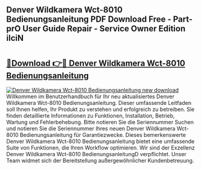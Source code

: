 ## Denver Wildkamera Wct-8010 Bedienungsanleitung PDF Download Free - Part-prO User Guide Repair - Service Owner Edition ilciN

# <h2><a href="http://df4mnpk.blite.top/?on=Denver+Wildkamera+Wct-8010+Bedienungsanleitung">🔗Download 👉🔴 Denver Wildkamera Wct-8010 Bedienungsanleitung</a></h2>

[![Denver Wildkamera Wct-8010 Bedienungsanleitung new download](https://i.imgur.com/lujVjoI.png)](http://df4mnpk.blite.top/?on=Denver+Wildkamera+Wct-8010+Bedienungsanleitung)
Willkommen im Benutzerhandbuch für Ihr neu aktualisiertes Denver Wildkamera Wct-8010 Bedienungsanleitung. Dieser umfassende Leitfaden soll Ihnen helfen, Ihr Produkt zu verstehen und erfolgreich zu betreiben. Sie finden detaillierte Informationen zu Funktionen, Installation, Betrieb, Wartung und Fehlerbehebung. Bitte notieren Sie die Seriennummer Suchen und notieren Sie die Seriennummer Ihres neuen Denver Wildkamera Wct-8010 Bedienungsanleitung für Garantiezwecke. Dieses bemerkenswerte Denver Wildkamera Wct-8010 Bedienungsanleitung bietet eine umfassende Suite von Funktionen, die Ihren Workflow optimieren. Wir sind der Exzellenz Denver Wildkamera Wct-8010 BedienungsanleitungD verpflichtet. Unser Team widmet sich der Bereitstellung außergewöhnlicher Kundenbetreuung.
